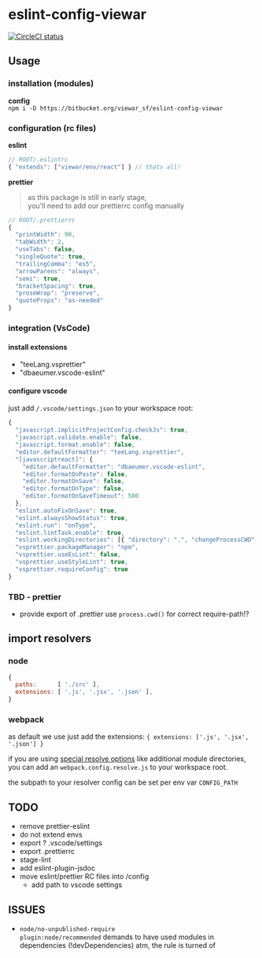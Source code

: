 # eslint-config-viewar

[![CircleCI status][circle-ci-status-img]](https://circleci.com/bb/viewar_sf/eslint-config-viewar/tree/master)

[circle-ci-status-img]: https://circleci.com/bb/viewar_sf/eslint-config-viewar.svg?style=svg

## Usage

### installation (modules)

**config**  
`npm i -D https://bitbucket.org/viewar_sf/eslint-config-viewar`

### configuration (rc files)

**eslint**

```javascript
// ROOT/.eslintrc
{ "extends": ["viewar/env/react"] } // thats all!
```

**prettier**

> as this package is still in early stage,  
> you'll need to add our prettierrc config manually

```javascript
// ROOT/.prettierrc
{
  "printWidth": 90,
  "tabWidth": 2,
  "useTabs": false,
  "singleQuote": true,
  "trailingComma": "es5",
  "arrowParens": "always",
  "semi": true,
  "bracketSpacing": true,
  "proseWrap": "preserve",
  "quoteProps": "as-needed"
}
```

### integration (VsCode)

#### install extensions

- "teeLang.vsprettier"
- "dbaeumer.vscode-eslint"

#### configure vscode

just add `/.vscode/settings.json` to your workspace root:

```javascript
{
  "javascript.implicitProjectConfig.checkJs": true,
  "javascript.validate.enable": false,
  "javascript.format.enable": false,
  "editor.defaultFormatter": "teeLang.vsprettier",
  "[javascriptreact]": {
    "editor.defaultFormatter": "dbaeumer.vscode-eslint",
    "editor.formatOnPaste": false,
    "editor.formatOnSave": false,
    "editor.formatOnType": false,
    "editor.formatOnSaveTimeout": 500
  },
  "eslint.autoFixOnSave": true,
  "eslint.alwaysShowStatus": true,
  "eslint.run": "onType",
  "eslint.lintTask.enable": true,
  "eslint.workingDirectories": [{ "directory": ".", "changeProcessCWD": true }],
  "vsprettier.packageManager": "npm",
  "vsprettier.useEsLint": false,
  "vsprettier.useStyleLint": true,
  "vsprettier.requireConfig": true
}

```

### TBD - prettier

- provide export of .prettier
  use `process.cwd()` for correct require-path!?

## import resolvers

### node

```javascript
{
  paths:      [ './src' ],
  extensions: [ '.js', '.jsx', '.json' ],
}
```

### webpack

as default we use just add the extensions:
`{ extensions: ['.js', '.jsx', '.json'] }`

if you are using [special resolve options](https://bitbucket.org/viewar_sf/viewar-webpack/src/master/src/webpack.config.resolve.js) like additional module directories,  
you can add an `webpack.config.resolve.js` to your workspace root.

the subpath to your resolver config can be set per env var `CONFIG_PATH`

## TODO

- remove prettier-eslint
- do not extend envs
- export ? .vscode/settings
- export .prettierrc
- stage-lint
- add eslint-plugin-jsdoc
- move eslint/prettier RC files into /config
  - add path to vscode settings

## ISSUES

- `node/no-unpublished-require`  
  `plugin:node/recommended` demands to have used modules in dependencies (!devDependencies)
  atm, the rule is turned of
